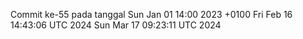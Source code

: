 Commit ke-55 pada tanggal Sun Jan 01 14:00 2023 +0100
Fri Feb 16 14:43:06 UTC 2024
Sun Mar 17 09:23:11 UTC 2024
